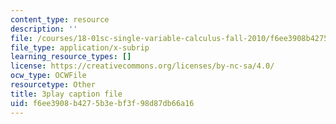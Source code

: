 ```yaml
---
content_type: resource
description: ''
file: /courses/18-01sc-single-variable-calculus-fall-2010/f6ee3908b4275b3ebf3f98d87db66a16_ed-rB3k_56U.vtt
file_type: application/x-subrip
learning_resource_types: []
license: https://creativecommons.org/licenses/by-nc-sa/4.0/
ocw_type: OCWFile
resourcetype: Other
title: 3play caption file
uid: f6ee3908-b427-5b3e-bf3f-98d87db66a16
---
```


